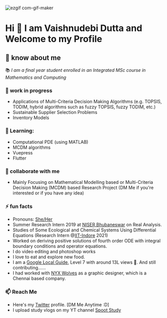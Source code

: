 ![ezgif com-gif-maker](https://user-images.githubusercontent.com/39788520/120531675-85450500-c3fc-11eb-954a-c974afd8e7f0.gif)

# Hi 👋 I am Vaishnudebi Dutta and Welcome to my Profile
 
## 🔮 know about me
📚 _I am a final year student enrolled in an Integrated MSc course in Mathematics and Computing_

### 🔭 work in progress
- Applications of Multi-Criteria Decision Making Algorithms 
(e.g. TOPSIS, TODIM, hybrid algorithms such as fuzzy TOPSIS, fuzzy TODIM, etc.)
- Sustainable Supplier Selection Problems
- Inventory Models

### 🌱 Learning:

- Computational PDE (using MATLAB)
- MCDM algorithms
- Vuepress
- Flutter

### 👯 collaborate with me 
- Mainly Focusing on Mathematical Modelling based or Multi-Criteria Decision Making (MCDM) based Research Project (DM Me if you're interested or if you have any idea)

### ⚡ fun facts
- Pronouns: [She/Her](http://pronoun.is/she)
- Summer Research Intern 2019 at [NISER,Bhubaneswar](https://www.niser.ac.in/) on Real Analysis.
- Studies of Some Ecological and Chemical Systems Using Differential Equations (Research Intern @[IIT-Indore](https://www.iiti.ac.in/) 2021)
- Worked on deriving positive solutions of fourth order ODE with integral boundary conditions and operator equations.
- I do video editing and photoshop works
- I love to eat and explore new food.
- I am a [Google Local Guide](https://maps.app.goo.gl/a7geJspjtsRiaWcB8), Level 7 with around 13L views 🤯. And still contributing......
- I had worked with [NYX Wolves](https://nyxwolves.com/) as a graphic designer, which is a Chennai based company.

### 📫 Reach Me
- Here's my [Twitter](https://twitter.com/VaishnudebiD) profile. [DM Me Anytime :D]
- I upload study vlogs on my YT channel [Spoot Study](https://www.youtube.com/c/sprootstudy/)
